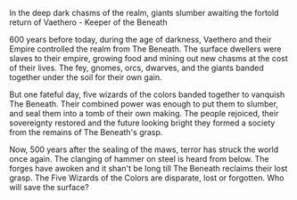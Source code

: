 
In the deep dark chasms of the realm, giants slumber awaiting the fortold return of Vaethero - Keeper of the Beneath

600 years before today, during the age of darkness, Vaethero and their Empire controlled the realm from The Beneath. The surface dwellers were slaves to their empire, growing food and mining out new chasms at the cost of their lives. The fey, gnomes, orcs, dwarves, and the giants banded together under the soil for their own gain.

But one fateful day, five wizards of the colors banded together to vanquish The Beneath. Their combined power was enough to put them to slumber, and seal them into a tomb of their own making. The people rejoiced, their sovereignty restored and the future looking bright they formed a society from the remains of The Beneath's grasp.

Now, 500 years after the sealing of the maws, terror has struck the world once again. The clanging of hammer on steel is heard from below. The forges have awoken and it shan't be long till The Beneath reclaims their lost grasp. The Five Wizards of the Colors are disparate, lost or forgotten. Who will save the surface?